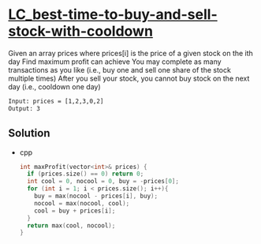 # [LC_best-time-to-buy-and-sell-stock-with-cooldown](https://leetcode.com/problems/best-time-to-buy-and-sell-stock-with-cooldown)

Given an array prices where prices[i] is the price of a given stock on the ith day
Find maximum profit can achieve
You may complete as many transactions as you like (i.e., buy one and sell one share of the stock multiple times)
After you sell your stock, you cannot buy stock on the next day (i.e., cooldown one day)

```txt
Input: prices = [1,2,3,0,2]
Output: 3
```

## Solution

* cpp

  ```cpp
  int maxProfit(vector<int>& prices) {
    if (prices.size() == 0) return 0;
    int cool = 0, nocool = 0, buy = -prices[0];
    for (int i = 1; i < prices.size(); i++){
      buy = max(nocool - prices[i], buy);
      nocool = max(nocool, cool);
      cool = buy + prices[i];
    }
    return max(cool, nocool);
  }
  ```
